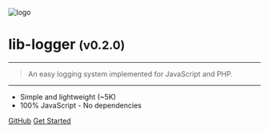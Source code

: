 <!-- _coverpage.md -->

![logo](media/lib-logger.png)

# lib-logger <small>(v0.2.0)</small>

<hr>

> An easy logging system implemented for JavaScript and PHP.

<hr>

- Simple and lightweight (~5K)
- 100% JavaScript - No dependencies

[GitHub](https://github.com/agbowlin/lib-logger/)
[Get Started](guides/readme.md)


<!-- background image -->
<!-- ![]() -->

<!-- background color -->
<!-- ![color](#cceeff) -->
<!-- ![color](#2980B9) -->
